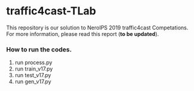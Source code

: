 # traffic4cast-TLab

This repository is our solution to NeroIPS 2019 traffic4cast Competations.
For more information, please read this report (__to be updated__).
  
### How to run the codes.

1. run process.py
2. run train\_v17.py
3. run test\_v17.py
4. run gen\_v17.py
